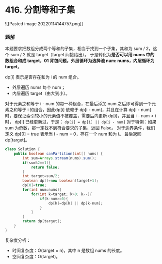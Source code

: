 # 416. 分割等和子集
![[Pasted image 20220114144757.png]]
### 题解
本题要求把数组分成两个等和的子集，相当于找到一个子集，其和为 sum / 2，这个 sum / 2 就是 target（target 间接给出）。
于是转化为**是否可以用 nums 中的数组合和成 target，01 背包问题，外层循环为选择池 num: nums，内层循环为 target**。

dp[i] 表示是否存在和为 i 的 num 组合。
- 外层遍历 nums 每个 num；
- 内层遍历 target（由大到小）。

对于元素之和等于 i - num 的每一种组合，在最后添加 num 之后即可得到一个元素之和等于 i 的组合，因此dp[i] 依赖于 dp[i - num]，并且在计算 dp[i - num] 时，要保证索引较小的元素值不被覆盖，需要后向更新 dp[i]，并且当 i - num < i 时， dp[i] 已经更新过，于是：
`dp[i] = dp[i] || dp[i - num]`
对于特例：如果 sum 为奇数，那一定找不到符合要求的子集，返回 False。
对于边界条件，我们定义 dp[0] = true 表示当 i - num = 0，存在一个 num 和为 i。
最后返回 dp[target]。

```java
class Solution {
    public boolean canPartition(int[] nums) {
        int sum=Arrays.stream(nums).sum();
        if(sum%2==1){
            return false;
        }
        int target=sum/2;
        boolean dp[]=new boolean[target+1];
        dp[0]=true;
        for(int num:nums){
            for(int k=target; k>0; k--){
                if(k-num>=0){
                    dp[k]=dp[k] || dp[k-num];
                }
            }
        }
        return dp[target];
    }
}
```

复杂度分析：
- 时间复杂度：O(target × n)，其中 n 是数组 nums 的长度。
- 空间复杂度：O(target)。